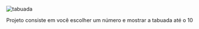 ![tabuada](https://user-images.githubusercontent.com/91035340/186276137-e24237a0-79ea-467f-a470-66c22ece4b6c.png)
<p> Projeto consiste em você escolher um número e mostrar a tabuada até o 10 </p>
